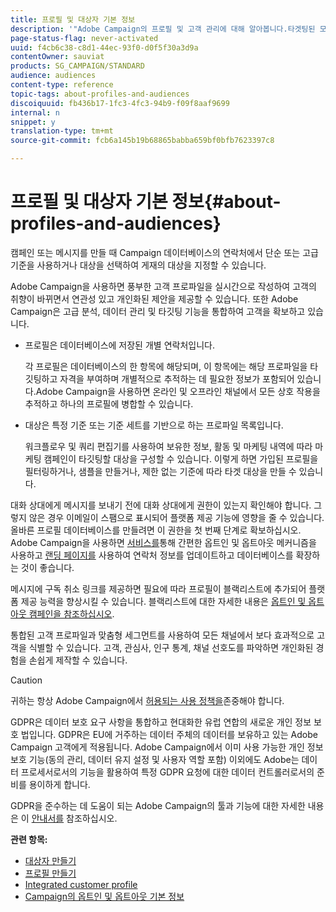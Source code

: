 ```yaml
---
title: 프로필 및 대상자 기본 정보
description: '"Adobe Campaign의 프로필 및 고객 관리에 대해 알아봅니다.타겟팅된 모집단을 정의하고 대상을 선택하고 수신자를 필터링하며 데이터를 수집하고 프로필을 업데이트합니다."'
page-status-flag: never-activated
uuid: f4cb6c38-c8d1-44ec-93f0-d0f5f30a3d9a
contentOwner: sauviat
products: SG_CAMPAIGN/STANDARD
audience: audiences
content-type: reference
topic-tags: about-profiles-and-audiences
discoiquuid: fb436b17-1fc3-4fc3-94b9-f09f8aaf9699
internal: n
snippet: y
translation-type: tm+mt
source-git-commit: fcb6a145b19b68865babba659bf0bfb7623397c8

---
```



# 프로필 및 대상자 기본 정보{#about-profiles-and-audiences}

캠페인 또는 메시지를 만들 때 Campaign 데이터베이스의 연락처에서 단순 또는 고급 기준을 사용하거나 대상을 선택하여 게재의 대상을 지정할 수 있습니다.

Adobe Campaign을 사용하면 풍부한 고객 프로파일을 실시간으로 작성하여 고객의 취향이 바뀌면서 연관성 있고 개인화된 제안을 제공할 수 있습니다. 또한 Adobe Campaign은 고급 분석, 데이터 관리 및 타깃팅 기능을 통합하여 고객을 확보하고 있습니다.

* 프로필은 데이터베이스에 저장된 개별 연락처입니다.

   각 프로필은 데이터베이스의 한 항목에 해당되며, 이 항목에는 해당 프로파일을 타깃팅하고 자격을 부여하며 개별적으로 추적하는 데 필요한 정보가 포함되어 있습니다.Adobe Campaign을 사용하면 온라인 및 오프라인 채널에서 모든 상호 작용을 추적하고 하나의 프로필에 병합할 수 있습니다.

* 대상은 특정 기준 또는 기준 세트를 기반으로 하는 프로파일 목록입니다.

   워크플로우 및 쿼리 편집기를 사용하여 보유한 정보, 활동 및 마케팅 내역에 따라 마케팅 캠페인이 타깃팅할 대상을 구성할 수 있습니다. 이렇게 하면 가입된 프로필을 필터링하거나, 샘플을 만들거나, 제한 없는 기준에 따라 타겟 대상을 만들 수 있습니다.

대화 상대에게 메시지를 보내기 전에 대화 상대에게 권한이 있는지 확인해야 합니다. 그렇지 않은 경우 이메일이 스팸으로 표시되어 플랫폼 제공 기능에 영향을 줄 수 있습니다. 올바른 프로필 데이터베이스를 만들려면 이 권한을 첫 번째 단계로 확보하십시오. Adobe Campaign을 사용하면 [서비스를](../../audiences/using/creating-a-service.md)통해 간편한 옵트인 및 옵트아웃 메커니즘을 사용하고 [랜딩 페이지를](../../channels/using/getting-started-with-landing-pages.md) 사용하여 연락처 정보를 업데이트하고 데이터베이스를 확장하는 것이 좋습니다.

메시지에 구독 취소 링크를 제공하면 필요에 따라 프로필이 블랙리스트에 추가되어 플랫폼 제공 능력을 향상시킬 수 있습니다. 블랙리스트에 대한 자세한 내용은 [옵트인 및 옵트아웃 캠페인을 참조하십시오](../../audiences/using/about-opt-in-and-opt-out-in-campaign.md).

통합된 고객 프로파일과 맞춤형 세그먼트를 사용하여 모든 채널에서 보다 효과적으로 고객을 식별할 수 있습니다. 고객, 관심사, 인구 통계, 채널 선호도를 파악하면 개인화된 경험을 손쉽게 제작할 수 있습니다.

>[!CAUTION]
>
>귀하는 항상 Adobe Campaign에서 [허용되는 사용 정책을](https://www.adobe.com/legal/terms/aup.html)존중해야 합니다.

GDPR은 데이터 보호 요구 사항을 통합하고 현대화한 유럽 연합의 새로운 개인 정보 보호 법입니다. GDPR은 EU에 거주하는 데이터 주체의 데이터를 보유하고 있는 Adobe Campaign 고객에게 적용됩니다. Adobe Campaign에서 이미 사용 가능한 개인 정보 보호 기능(동의 관리, 데이터 유지 설정 및 사용자 역할 포함) 이외에도 Adobe는 데이터 프로세서로서의 기능을 활용하여 특정 GDPR 요청에 대한 데이터 컨트롤러로서의 준비를 용이하게 합니다.

GDPR을 준수하는 데 도움이 되는 Adobe Campaign의 툴과 기능에 대한 자세한 내용은 이 [안내서를](https://docs.campaign.adobe.com/doc/standard/getting_started/en/ACS_GDPR.html) 참조하십시오.

**관련 항목:**

* [대상자 만들기](../../audiences/using/creating-audiences.md)
* [프로필 만들기](../../audiences/using/creating-profiles.md)
* [Integrated customer profile](../../audiences/using/integrated-customer-profile.md)
* [Campaign의 옵트인 및 옵트아웃 기본 정보](../../audiences/using/about-opt-in-and-opt-out-in-campaign.md)


